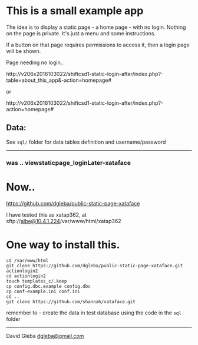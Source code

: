 
# This is a small example app 

The idea is to display a static page - a home page - with no login. Nothing on the page is private. It's just a menu and some instructions.

If a button on that page requires permissions to access it, then a login page will be shown.

Page needing no login..

http://v206x2016103022/shiftcsd1-static-login-after/index.php?-table=about_this_app&-action=homepage#  

or

http://v206x2016103022/shiftcsd1-static-login-after/index.php?-action=homepage#  


## Data:

See `sql/` folder for data tables definition and username/password

---

### was .. viewstaticpage_loginLater-xataface

# Now..

https://github.com/dgleba/public-static-page-xataface

I have tested this as xatap362, at sftp://albe@10.4.1.224/var/www/html/xatap362


# One way to install this.

```
cd /var/www/html
git clone https://github.com/dgleba/public-static-page-xataface.git actionlogin2
cd actionlogin2
touch templates_c/.keep
cp config.dbc.example config.dbc
cp conf-example.ini conf.ini
cd ..
git clone https://github.com/shannah/xataface.git
```
remember to - create the data in test database using the code in the `sql` folder


---
David Gleba
dgleba@gmail.com

